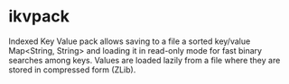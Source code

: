 # ikvpack
 Indexed Key Value pack allows saving to a file a sorted key/value Map<String, String> and loading it in read-only mode for fast binary searches among keys. Values are loaded lazily from a file where they are stored in compressed form (ZLib).
